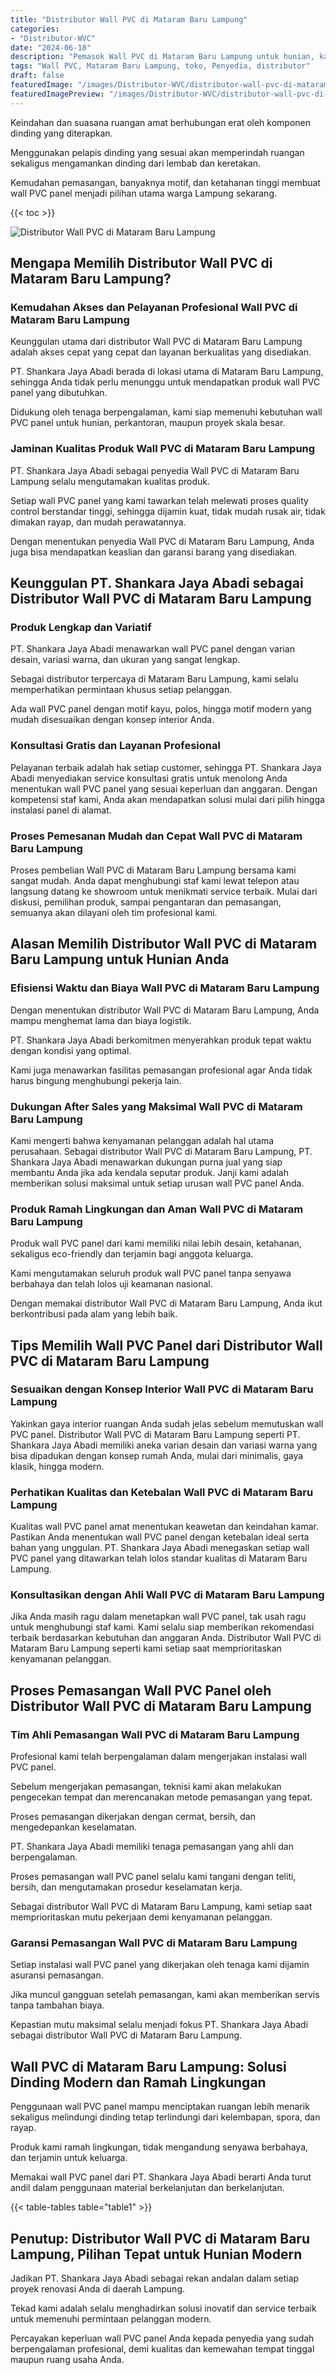 ```yaml
---
title: "Distributor Wall PVC di Mataram Baru Lampung"
categories:
- "Distributor-WVC"
date: "2024-06-18"
description: "Pemasok Wall PVC di Mataram Baru Lampung untuk hunian, kantor, dan ritel. Produk berkualitas, beragam motif, warna elegan, dengan servis instalasi ditangani oleh tim profesional serta kepastian resmi!|Layanan penyediaan Wall PVC di Mataram Baru Lampung bagi keperluan hunian, perkantoran, atau ritel, beserta produk unggulan dan pemasangan oleh teknisi profesional serta kepastian resmi.|Solusi Wall PVC di Mataram Baru Lampung yang terpercaya untuk hunian, perkantoran, dan ritel, dengan material unggulan dan penempatan oleh tenaga ahli ahli dan jaminan resmi.|Distribusi Wall PVC di Mataram Baru Lampung bagi hunian, kantor, dan ritel, dengan panel unggulan dan penempatan ditangani oleh tim berpengalaman, disertai dengan jaminan resmi.}"
tags: "Wall PVC, Mataram Baru Lampung, toko, Penyedia, distributor"
draft: false
featuredImage: "/images/Distributor-WVC/distributor-wall-pvc-di-mataram-baru-lampung.png"
featuredImagePreview: "/images/Distributor-WVC/distributor-wall-pvc-di-mataram-baru-lampung.png"
---
```


Keindahan dan suasana ruangan amat berhubungan erat oleh komponen dinding yang diterapkan.

Menggunakan pelapis dinding yang sesuai akan memperindah ruangan sekaligus mengamankan dinding dari lembab dan keretakan.

Kemudahan pemasangan, banyaknya motif, dan ketahanan tinggi membuat wall PVC panel menjadi pilihan utama warga Lampung sekarang.

{{< toc >}}

![Distributor Wall PVC di Mataram Baru Lampung](/images/Distributor-WVC/Distributor-Wall-PVC-di-Mataram-Baru-Lampung.png)

## Mengapa Memilih Distributor Wall PVC di Mataram Baru Lampung?

### Kemudahan Akses dan Pelayanan Profesional Wall PVC di Mataram Baru Lampung

Keunggulan utama dari distributor Wall PVC di Mataram Baru Lampung adalah akses cepat yang cepat dan layanan berkualitas yang disediakan.

PT. Shankara Jaya Abadi berada di lokasi utama di Mataram Baru Lampung, sehingga Anda tidak perlu menunggu untuk mendapatkan produk wall PVC panel yang dibutuhkan.

Didukung oleh tenaga berpengalaman, kami siap memenuhi kebutuhan wall PVC panel untuk hunian, perkantoran, maupun proyek skala besar.

### Jaminan Kualitas Produk Wall PVC di Mataram Baru Lampung

PT. Shankara Jaya Abadi sebagai penyedia Wall PVC di Mataram Baru Lampung selalu mengutamakan kualitas produk.

Setiap wall PVC panel yang kami tawarkan telah melewati proses quality control berstandar tinggi, sehingga dijamin kuat, tidak mudah rusak air, tidak dimakan rayap, dan mudah perawatannya.

Dengan menentukan penyedia Wall PVC di Mataram Baru Lampung, Anda juga bisa mendapatkan keaslian dan garansi barang yang disediakan.

## Keunggulan PT. Shankara Jaya Abadi sebagai Distributor Wall PVC di Mataram Baru Lampung

### Produk Lengkap dan Variatif

PT. Shankara Jaya Abadi menawarkan wall PVC panel dengan varian desain, variasi warna, dan ukuran yang sangat lengkap.

Sebagai distributor terpercaya di Mataram Baru Lampung, kami selalu memperhatikan permintaan khusus setiap pelanggan.

Ada wall PVC panel dengan motif kayu, polos, hingga motif modern yang mudah disesuaikan dengan konsep interior Anda.

### Konsultasi Gratis dan Layanan Profesional

Pelayanan terbaik adalah hak setiap customer, sehingga PT. Shankara Jaya Abadi menyediakan service konsultasi gratis untuk menolong Anda menentukan wall PVC panel yang sesuai keperluan dan anggaran. Dengan kompetensi staf kami, Anda akan mendapatkan solusi mulai dari pilih hingga instalasi panel di alamat.

### Proses Pemesanan Mudah dan Cepat Wall PVC di Mataram Baru Lampung

Proses pembelian Wall PVC di Mataram Baru Lampung bersama kami sangat mudah. Anda dapat menghubungi staf kami lewat telepon atau langsung datang ke showroom untuk menikmati service terbaik. Mulai dari diskusi, pemilihan produk, sampai pengantaran dan pemasangan, semuanya akan dilayani oleh tim profesional kami.

## Alasan Memilih Distributor Wall PVC di Mataram Baru Lampung untuk Hunian Anda

### Efisiensi Waktu dan Biaya Wall PVC di Mataram Baru Lampung

Dengan menentukan distributor Wall PVC di Mataram Baru Lampung, Anda mampu menghemat lama dan biaya logistik.

PT. Shankara Jaya Abadi berkomitmen menyerahkan produk tepat waktu dengan kondisi yang optimal.

Kami juga menawarkan fasilitas pemasangan profesional agar Anda tidak harus bingung menghubungi pekerja lain.

### Dukungan After Sales yang Maksimal Wall PVC di Mataram Baru Lampung

Kami mengerti bahwa kenyamanan pelanggan adalah hal utama perusahaan. Sebagai distributor Wall PVC di Mataram Baru Lampung, PT. Shankara Jaya Abadi menawarkan dukungan purna jual yang siap membantu Anda jika ada kendala seputar produk. Janji kami adalah memberikan solusi maksimal untuk setiap urusan wall PVC panel Anda.

### Produk Ramah Lingkungan dan Aman Wall PVC di Mataram Baru Lampung

Produk wall PVC panel dari kami memiliki nilai lebih desain, ketahanan, sekaligus eco-friendly dan terjamin bagi anggota keluarga.

Kami mengutamakan seluruh produk wall PVC panel tanpa senyawa berbahaya dan telah lolos uji keamanan nasional.

Dengan memakai distributor Wall PVC di Mataram Baru Lampung, Anda ikut berkontribusi pada alam yang lebih baik.

## Tips Memilih Wall PVC Panel dari Distributor Wall PVC di Mataram Baru Lampung

### Sesuaikan dengan Konsep Interior Wall PVC di Mataram Baru Lampung

Yakinkan gaya interior ruangan Anda sudah jelas sebelum memutuskan wall PVC panel. Distributor Wall PVC di Mataram Baru Lampung seperti PT. Shankara Jaya Abadi memiliki aneka varian desain dan variasi warna yang bisa dipadukan dengan konsep rumah Anda, mulai dari minimalis, gaya klasik, hingga modern.

### Perhatikan Kualitas dan Ketebalan Wall PVC di Mataram Baru Lampung

Kualitas wall PVC panel amat menentukan keawetan dan keindahan kamar. Pastikan Anda menentukan wall PVC panel dengan ketebalan ideal serta bahan yang unggulan. PT. Shankara Jaya Abadi menegaskan setiap wall PVC panel yang ditawarkan telah lolos standar kualitas di Mataram Baru Lampung.

### Konsultasikan dengan Ahli Wall PVC di Mataram Baru Lampung

Jika Anda masih ragu dalam menetapkan wall PVC panel, tak usah ragu untuk menghubungi staf kami. Kami selalu siap memberikan rekomendasi terbaik berdasarkan kebutuhan dan anggaran Anda. Distributor Wall PVC di Mataram Baru Lampung seperti kami setiap saat memprioritaskan kenyamanan pelanggan.

## Proses Pemasangan Wall PVC Panel oleh Distributor Wall PVC di Mataram Baru Lampung

### Tim Ahli Pemasangan Wall PVC di Mataram Baru Lampung

Profesional kami telah berpengalaman dalam mengerjakan instalasi wall PVC panel.

Sebelum mengerjakan pemasangan, teknisi kami akan melakukan pengecekan tempat dan merencanakan metode pemasangan yang tepat.

Proses pemasangan dikerjakan dengan cermat, bersih, dan mengedepankan keselamatan.

PT. Shankara Jaya Abadi memiliki tenaga pemasangan yang ahli dan berpengalaman.

Proses pemasangan wall PVC panel selalu kami tangani dengan teliti, bersih, dan mengutamakan prosedur keselamatan kerja.

Sebagai distributor Wall PVC di Mataram Baru Lampung, kami setiap saat memprioritaskan mutu pekerjaan demi kenyamanan pelanggan.

### Garansi Pemasangan Wall PVC di Mataram Baru Lampung

Setiap instalasi wall PVC panel yang dikerjakan oleh tenaga kami dijamin asuransi pemasangan.

Jika muncul gangguan setelah pemasangan, kami akan memberikan servis tanpa tambahan biaya.

Kepastian mutu maksimal selalu menjadi fokus PT. Shankara Jaya Abadi sebagai distributor Wall PVC di Mataram Baru Lampung.

## Wall PVC di Mataram Baru Lampung: Solusi Dinding Modern dan Ramah Lingkungan

Penggunaan wall PVC panel mampu menciptakan ruangan lebih menarik sekaligus melindungi dinding tetap terlindungi dari kelembapan, spora, dan rayap.

Produk kami ramah lingkungan, tidak mengandung senyawa berbahaya, dan terjamin untuk keluarga.

Memakai wall PVC panel dari PT. Shankara Jaya Abadi berarti Anda turut andil dalam penggunaan material berkelanjutan dan berkelanjutan.

{{< table-tables table="table1" >}}

## Penutup: Distributor Wall PVC di Mataram Baru Lampung, Pilihan Tepat untuk Hunian Modern

Jadikan PT. Shankara Jaya Abadi sebagai rekan andalan dalam setiap proyek renovasi Anda di daerah Lampung.

Tekad kami adalah selalu menghadirkan solusi inovatif dan service terbaik untuk memenuhi permintaan pelanggan modern.

Percayakan keperluan wall PVC panel Anda kepada penyedia yang sudah berpengalaman profesional, demi kualitas dan kemewahan tempat tinggal maupun ruang usaha Anda.
